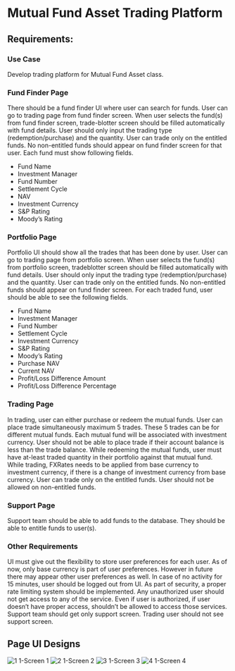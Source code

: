 # Mutual Fund Asset Trading Platform

## Requirements:

### Use Case

Develop trading platform for Mutual Fund Asset class. 

### Fund Finder Page

There should be a fund finder UI where user can search for funds. User can go to trading page from fund finder screen. When user selects the fund(s) from fund finder screen, trade-blotter screen should be filled automatically with fund details. User should only input the trading type (redemption/purchase) and the quantity. User can trade only on the entitled funds. No non-entitled funds should appear on fund finder screen for that user. Each fund must show following fields.

*	Fund Name
*	Investment Manager
*	Fund Number
*	Settlement Cycle
*	NAV
*	Investment Currency
*	S&P Rating
*	Moody’s Rating

### Portfolio Page

Portfolio UI should show all the trades that has been done by user. User can go to trading page from portfolio screen. When user selects the fund(s) from portfolio screen, tradeblotter screen should be filled automatically with fund details. User should only input the trading type (redemption/purchase) and the quantity. User can trade only on the entitled funds. No non-entitled funds should appear on fund finder screen. For each traded fund, user should be able to see the following fields.

*	Fund Name
*	Investment Manager
*	Fund Number
*	Settlement Cycle
*	Investment Currency
*	S&P Rating
*	Moody’s Rating
*	Purchase NAV
*	Current NAV
*	Profit/Loss Difference Amount
*	Profit/Loss Difference Percentage

### Trading Page

In trading, user can either purchase or redeem the mutual funds. User can place trade simultaneously maximum 5 trades. These 5 trades can be for different mutual funds. Each mutual fund will be associated with investment currency. User should not be able to place trade if their account balance is less than the trade balance. While redeeming the mutual funds, user must have at-least traded quantity in their portfolio against that mutual fund. While trading, FXRates needs to be applied from base currency to investment currency, if there is a change of investment currency from base currency. User can trade only on the entitled funds. User should not be allowed on non-entitled funds.

### Support Page

Support team should be able to add funds to the database. They should be able to entitle funds to user(s).

### Other Requirements

UI must give out the flexibility to store user preferences for each user. As of now, only base currency is part of user preferences. However in future there may appear other user preferences as well. 
In case of no activity for 15 minutes, user should be logged out from UI. As part of security, a proper rate limiting system should be implemented. Any unauthorized user should not get access to any of the service. Even if user is authorized, if user doesn’t have proper access, shouldn’t be allowed to access those services. Support team should get only support screen. Trading user should not see support screen.

## Page UI Designs

![1 1-Screen 1](https://user-images.githubusercontent.com/24635701/59175994-406f9600-8b75-11e9-811e-422464a41478.png)
![2 1-Screen 2](https://user-images.githubusercontent.com/24635701/59175995-406f9600-8b75-11e9-9e85-f7cbae69f18b.png)
![3 1-Screen 3](https://user-images.githubusercontent.com/24635701/59175996-406f9600-8b75-11e9-84dc-07b181678f00.png)
![4 1-Screen 4](https://user-images.githubusercontent.com/24635701/59175997-406f9600-8b75-11e9-9168-1a6695aecc46.png)
